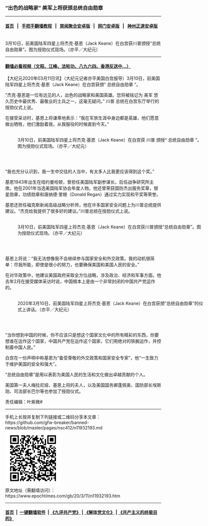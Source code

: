 ### “出色的战略家” 美军上将获颁总统自由勋章
------------------------

#### [首页](https://github.com/gfw-breaker/banned-news/blob/master/README.md) &nbsp;&nbsp;|&nbsp;&nbsp; [手把手翻墙教程](https://github.com/gfw-breaker/guides/wiki) &nbsp;&nbsp;|&nbsp;&nbsp; [禁闻聚合安卓版](https://github.com/gfw-breaker/bn-android) &nbsp;&nbsp;|&nbsp;&nbsp; [网门安卓版](https://github.com/oGate2/oGate) &nbsp;&nbsp;|&nbsp;&nbsp; [神州正道安卓版](https://github.com/SzzdOgate/update) 



<div><img alt="" class="aligncenter wp-post-image" src="https://i.epochtimes.com/assets/uploads/2020/03/15fb36c953e2d5d0_ttl7dayGag_001-600x400.jpg"/>
<div class="red16 caption">
 3月10日，前美国陆军四星上将杰克·基恩（Jack Keane）在白宫获川普颁授“总统自由勋章”。图为授勋仪式现场。（亦平／大纪元）
</div>
</div><hr/>

#### [翻墙必看视频（文昭、江峰、法轮功、八九六四、香港反送中...）](https://github.com/gfw-breaker/banned-news/blob/master/pages/link3.md)

<div><p>
 【大纪元2020年03月11日讯】（大纪元记者亦平美国白宫报导）3月10日，前美国陆军四星上将杰克·基恩（Jack Keane）在白宫获颁“
 <ok href="https://www.epochtimes.com/gb/tag/%E6%80%BB%E7%BB%9F%E8%87%AA%E7%94%B1%E5%8B%8B%E7%AB%A0.html">
  总统自由勋章
 </ok>
 ”。
</p>
<p>
 “杰克·基恩是一位有远见的人，出色的战略家和美国英雄。您将被铭记为
 <ok href="https://www.epochtimes.com/gb/tag/%E7%BE%8E%E5%86%9B.html">
  美军
 </ok>
 悠久历史中最优秀、最敬业的士兵之一，这毫无疑问。”
 <ok href="https://www.epochtimes.com/gb/tag/%E5%B7%9D%E6%99%AE.html">
  川普
 </ok>
 总统在白宫东厅举行的授勋仪式上说。
</p>
<p>
 在接受采访时，基恩上将谦卑地表示：“我在军旅生涯中身边都是英雄，他们愿意做出牺牲，他们激励着我，从我服役的时候直到今天。”
</p>
<figure class="wp-caption aligncenter" id="attachment_11932264" style="width: 600px">
 <ok href="http://i.epochtimes.com/assets/uploads/2020/03/15fb36cc93e5ee58_ttl7dayYRf_004.jpg">
  <img alt="" class="size-large wp-image-11932264" src="http://i.epochtimes.com/assets/uploads/2020/03/15fb36cc93e5ee58_ttl7dayYRf_004-600x402.jpg"/>
 </ok>
 <br/><figcaption class="wp-caption-text">
  3月10日，前美国陆军四星上将杰克·基恩（Jack Keane）在白宫获
  <ok href="https://www.epochtimes.com/gb/tag/%E5%B7%9D%E6%99%AE.html">
   川普
  </ok>
  颁授“
  <ok href="https://www.epochtimes.com/gb/tag/%E6%80%BB%E7%BB%9F%E8%87%AA%E7%94%B1%E5%8B%8B%E7%AB%A0.html">
   总统自由勋章
  </ok>
  ”。图为授勋仪式现场。（亦平／大纪元）
 </figcaption><br/>
</figure><br/>
<p>
 “我也充分认识到，我一生中交往的人当中，有太多人比我更应该得到这个奖。”
</p>
<p>
 基恩1943年出生在纽约曼哈顿，曾担任美国陆军副参谋长，后任战争研究所主席。他在2001年当选美国陆军协会年度人物。他还曾荣获国防杰出服务奖章，银星勋章，功绩勋章和唐纳德·里根（Donald Regan）通过实力实现和平奖等荣誉。
</p>
<p>
 基恩还担任福克斯新闻高级战略分析师，他在许多国家安全问题上为川普总统提供建议。“杰克给我提供了很多好的建议。”川普总统在授勋仪式上说。
</p>
<figure class="wp-caption aligncenter" id="attachment_11932260" style="width: 600px">
 <ok href="http://i.epochtimes.com/assets/uploads/2020/03/15fb36c9f8529c90_ttl7dayhfS_002.jpg">
  <img alt="" class="size-large wp-image-11932260" src="http://i.epochtimes.com/assets/uploads/2020/03/15fb36c9f8529c90_ttl7dayhfS_002-600x442.jpg"/>
 </ok>
 <br/><figcaption class="wp-caption-text">
  3月10日，前美国陆军四星上将杰克·基恩（Jack Keane）在白宫获川普颁授“总统自由勋章”。图为授勋仪式现场。（亦平／大纪元）
 </figcaption><br/>
</figure><br/>
<p>
 基恩上将说：“我无法想像我不会继续参与国家安全和外交政策。我的动机很简单：尽我所能，即使是很小的努力，也要确保美国和美国人民的安全。”
</p>
<p>
 在对华政策中，他建议美国政府采取全方位战略，涉及政治、经济和军事方面。他去年2月在接受媒体采访时说，中国根本上是由一个非常封闭的中国共产党运作的。
</p>
<figure class="wp-caption aligncenter" id="attachment_11932267" style="width: 600px">
 <ok href="http://i.epochtimes.com/assets/uploads/2020/03/15fb36cb4c4f7c68_ttl7day5Qr_003.jpg">
  <img alt="" class="size-large wp-image-11932267" src="http://i.epochtimes.com/assets/uploads/2020/03/15fb36cb4c4f7c68_ttl7day5Qr_003-600x447.jpg"/>
 </ok>
 <br/><figcaption class="wp-caption-text">
  2020年3月10日，前美国陆军四星上将杰克·基恩（Jack Keane）在白宫获颁“总统自由勋章”的仪式上讲话。（亦平／大纪元）
 </figcaption><br/>
</figure><br/>
<p>
 “当你想到中国的时候，你不应该只是想这个国家文化中的所有精彩的东西，你要想谁在运作这个国家，中国共产党在运作这个国家，它们用绝对的铁腕运作，并控制着中国人民。”
</p>
<p>
 白宫在一份声明中称基恩为“备受尊敬的外交政策和国家安全专家”，他“一生致力于维护美国的安全和强大”。
</p>
<p>
 “总统自由勋章”是用以表彰为美国人民的生活和文化做出卓越贡献的个人。
</p>
<p>
 美国第一夫人梅拉尼娅、基恩上将的夫人，以及美国国务卿蓬佩奥、国防部长埃斯珀、司法部长巴尔等也参加了授勋仪式。
</p>
<p>
 责任编辑：叶紫微#
</p>
</div>
<hr/>
手机上长按并复制下列链接或二维码分享本文章：<br/>
https://github.com/gfw-breaker/banned-news/blob/master/pages/nsc412/n11932193.md <br/>
<a href='https://github.com/gfw-breaker/banned-news/blob/master/pages/nsc412/n11932193.md'><img src='https://github.com/gfw-breaker/banned-news/blob/master/pages/nsc412/n11932193.md.png'/></a> <br/>
原文地址（需翻墙访问）：https://www.epochtimes.com/gb/20/3/11/n11932193.htm


------------------------
#### [首页](https://github.com/gfw-breaker/banned-news/blob/master/README.md) &nbsp;|&nbsp; [一键翻墙软件](https://github.com/gfw-breaker/nogfw/blob/master/README.md) &nbsp;| [《九评共产党》](https://github.com/gfw-breaker/9ping.md/blob/master/README.md#九评之一评共产党是什么) | [《解体党文化》](https://github.com/gfw-breaker/jtdwh.md/blob/master/README.md) | [《共产主义的终极目的》](https://github.com/gfw-breaker/gczydzjmd.md/blob/master/README.md)


<img src='http://gfw-breaker.win/banned-news/pages/nsc412/n11932193.md' width='0px' height='0px'/>